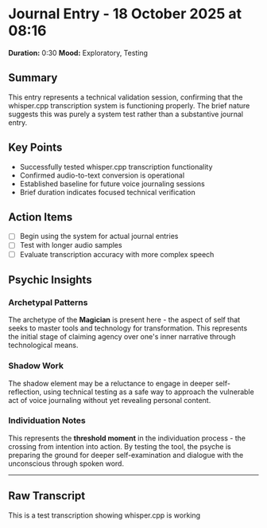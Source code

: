 # Journal Entry - 18 October 2025 at 08:16

**Duration:** 0:30
**Mood:** Exploratory, Testing

## Summary
This entry represents a technical validation session, confirming that the whisper.cpp transcription system is functioning properly. The brief nature suggests this was purely a system test rather than a substantive journal entry.

## Key Points
- Successfully tested whisper.cpp transcription functionality
- Confirmed audio-to-text conversion is operational
- Established baseline for future voice journaling sessions
- Brief duration indicates focused technical verification

## Action Items
- [ ] Begin using the system for actual journal entries
- [ ] Test with longer audio samples
- [ ] Evaluate transcription accuracy with more complex speech

## Psychic Insights

### Archetypal Patterns
The archetype of the **Magician** is present here - the aspect of self that seeks to master tools and technology for transformation. This represents the initial stage of claiming agency over one's inner narrative through technological means.

### Shadow Work
The shadow element may be a reluctance to engage in deeper self-reflection, using technical testing as a safe way to approach the vulnerable act of voice journaling without yet revealing personal content.

### Individuation Notes
This represents the **threshold moment** in the individuation process - the crossing from intention into action. By testing the tool, the psyche is preparing the ground for deeper self-examination and dialogue with the unconscious through spoken word.

---

## Raw Transcript
 This is a test transcription showing whisper.cpp is working